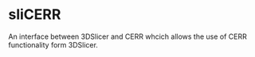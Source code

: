 # sliCERR
An interface between 3DSlicer and CERR whcich allows the use of CERR functionality form 3DSlicer.
